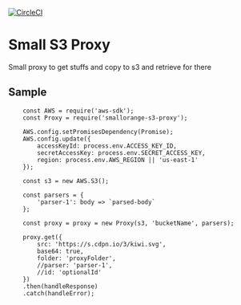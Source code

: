 [![CircleCI](https://circleci.com/gh/feliperohdee/smallorange-s3-proxy.svg?style=svg)](https://circleci.com/gh/feliperohdee/smallorange-s3-proxy)

# Small S3 Proxy

Small proxy to get stuffs and copy to s3 and retrieve for there

## Sample
		const AWS = require('aws-sdk');
		const Proxy = require('smallorange-s3-proxy');

		AWS.config.setPromisesDependency(Promise);
		AWS.config.update({
			accessKeyId: process.env.ACCESS_KEY_ID,
			secretAccessKey: process.env.SECRET_ACCESS_KEY,
			region: process.env.AWS_REGION || 'us-east-1'
		});

		const s3 = new AWS.S3();

		const parsers = {
			'parser-1': body => `parsed-body`
		};

		const proxy = proxy = new Proxy(s3, 'bucketName', parsers);

		proxy.get({
			src: 'https://s.cdpn.io/3/kiwi.svg',
			base64: true,
			folder: 'proxyFolder',
			//parser: 'parser-1',
			//id: 'optionalId'
		})
		.then(handleResponse)
		.catch(handleError);
